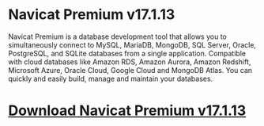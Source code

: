 # Navicat Premium v17.1.13

Navicat Premium is a database development tool that allows you to simultaneously connect to MySQL, MariaDB, MongoDB, SQL Server, Oracle, PostgreSQL, and SQLite databases from a single application. Compatible with cloud databases like Amazon RDS, Amazon Aurora, Amazon Redshift, Microsoft Azure, Oracle Cloud, Google Cloud and MongoDB Atlas. You can quickly and easily build, manage and maintain your databases.

# [Download Navicat Premium v17.1.13](https://developer.team/database-development/35302-navicat-premium-v17113.html)
